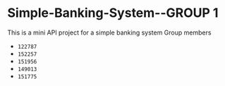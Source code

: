 # Simple-Banking-System--GROUP 1
This is a mini API project for a simple banking system
Group members
- `122787`
- `152257`
- `151956`
- `149013`
- `151775`
